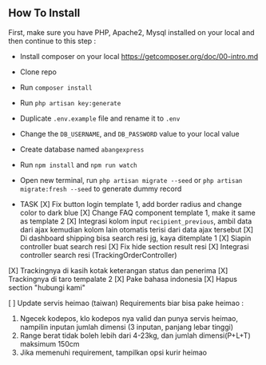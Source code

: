 ## How To Install

First, make sure you have PHP, Apache2, Mysql installed on your local and then continue to this step :
- Install composer on your local https://getcomposer.org/doc/00-intro.md
- Clone repo
- Run `composer install`
- Run `php artisan key:generate`
- Duplicate `.env.example` file and rename it to `.env`
- Change the `DB_USERNAME`, and `DB_PASSWORD` value to your local value
- Create database named `abangexpress`
- Run `npm install` and `npm run watch`
- Open new terminal, run `php artisan migrate --seed` or 
`php artisan migrate:fresh --seed` to generate dummy record

- TASK
[X] Fix button login template 1, add border radius and change color to dark blue
[X] Change FAQ component template 1, make it same as template 2
[X] Integrasi kolom input `recipient_previous`, ambil data dari ajax kemudian
kolom lain otomatis terisi dari data ajax tersebut
[X] Di dashboard shipping bisa search resi jg, kaya ditemplate 1
[X] Siapin controller buat search resi
[X] Fix hide section result resi
[X] Integrasi controller search resi (TrackingOrderController)

[X] Trackingnya di kasih kotak keterangan status dan penerima
[X] Trackingnya di taro tempalate 2
[X] Pake bahasa indonesia
[X] Hapus section "hubungi kami"

[ ] Update servis heimao (taiwan)
Requirements biar bisa pake heimao :

1. Ngecek kodepos, klo kodepos nya valid dan punya servis heimao, nampilin inputan jumlah dimensi (3 inputan, panjang lebar tinggi)
2. Range berat tidak boleh lebih dari 4-23kg, dan jumlah dimensi(P+L+T) maksimum 150cm
3. Jika memenuhi requirement, tampilkan opsi kurir heimao
